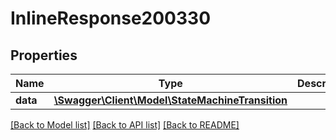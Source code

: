 # InlineResponse200330

## Properties
Name | Type | Description | Notes
------------ | ------------- | ------------- | -------------
**data** | [**\Swagger\Client\Model\StateMachineTransition**](StateMachineTransition.md) |  | [optional] 

[[Back to Model list]](../../README.md#documentation-for-models) [[Back to API list]](../../README.md#documentation-for-api-endpoints) [[Back to README]](../../README.md)

